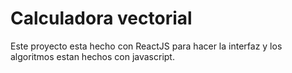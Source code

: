 # Calculadora vectorial

Este proyecto esta hecho con ReactJS para hacer la interfaz y los algoritmos estan hechos con javascript.
